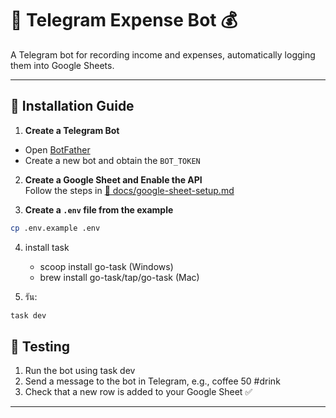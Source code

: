 # 📲 Telegram Expense Bot 💰  
A Telegram bot for recording income and expenses, automatically logging them into Google Sheets.

---

## 🔧 Installation Guide

1. **Create a Telegram Bot**
- Open [BotFather](https://t.me/botfather)
- Create a new bot and obtain the `BOT_TOKEN`

2. **Create a Google Sheet and Enable the API**  
Follow the steps in [📄 docs/google-sheet-setup.md](docs/google-sheet-setup.md)

3. **Create a `.env` file from the example**
```bash
cp .env.example .env
```
4. install task
    - scoop install go-task (Windows)
    - brew install go-task/tap/go-task (Mac)

5. รัน:

```bash
task dev
```

## 🧪 Testing
1. Run the bot using task dev
2. Send a message to the bot in Telegram, e.g., coffee 50 #drink
3. Check that a new row is added to your Google Sheet ✅

---